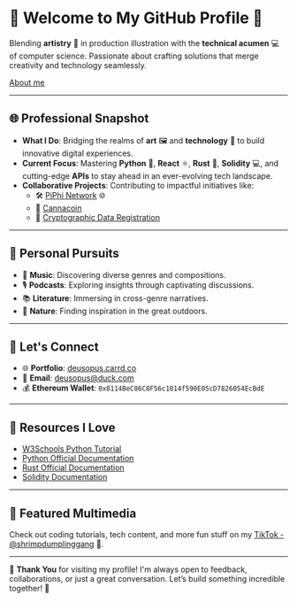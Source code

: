 # 🌟 Welcome to My GitHub Profile 🌟

Blending **artistry** 🎨 in production illustration with the **technical acumen** 💻 of computer science. Passionate about crafting solutions that merge creativity and technology seamlessly.  

[About me](https://github.com/grasshaussoftware/crypto-id-whitepaper/blob/main/about-author.pdf)

---

## 🌐 Professional Snapshot  

- **What I Do**: Bridging the realms of **art** 🖼️ and **technology** 🚀 to build innovative digital experiences.  
- **Current Focus**: Mastering **Python** 🐍, **React** ⚛️, **Rust** 🦀, **Solidity** 💻, and cutting-edge **APIs** to stay ahead in an ever-evolving tech landscape.  
- **Collaborative Projects**: Contributing to impactful initiatives like:  
  - 🛠️ [PiPhi Network](https://piphi.network) 🌐  
  - 📜 [Cannacoin](https://linktr.ee/cannacoin)  
  - 🔐 [Cryptographic Data Registration](https://github.com/grasshaussoftware/cryptographic-data-registration)  

---

## 🌱 Personal Pursuits  

- 🎵 **Music**: Discovering diverse genres and compositions.  
- 🎙️ **Podcasts**: Exploring insights through captivating discussions.  
- 📚 **Literature**: Immersing in cross-genre narratives.  
- 🌳 **Nature**: Finding inspiration in the great outdoors.  

---

## 🤝 Let's Connect  

- 🌐 **Portfolio**: [deusopus.carrd.co](https://deusopus.carrd.co)  
- 📧 **Email**: [deusopus@duck.com](mailto:deusopus@duck.com)  
- 💰 **Ethereum Wallet**: `0x8114BeC86C8F56c1014f590E05cD7826054EcBdE`  

---

## 📘 Resources I Love  

- [W3Schools Python Tutorial](https://www.w3schools.com/python/default.asp)  
- [Python Official Documentation](https://docs.python.org/3/)  
- [Rust Official Documentation](https://doc.rust-lang.org/book/)  
- [Solidity Documentation](https://soliditylang.org/docs/)

---

## 🎥 Featured Multimedia  

Check out coding tutorials, tech content, and more fun stuff on my [TikTok - @shrimpdumplinggang](https://www.tiktok.com/@shrimpdumplinggang) 📱.  

---

🙏 **Thank You** for visiting my profile! I'm always open to feedback, collaborations, or just a great conversation. Let’s build something incredible together! 🌟  

